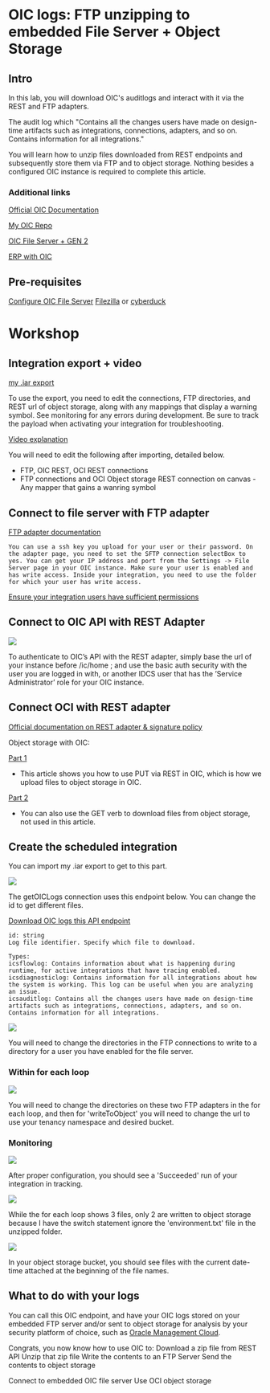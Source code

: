# OIC logs: FTP unzipping to embedded File Server + Object Storage

## Intro

In this lab, you will download OIC's auditlogs and interact with it via the REST and FTP adapters.

The audit log which "Contains all the changes users have made on design-time artifacts such as integrations, connections, adapters, and so on. Contains information for all integrations."

You will learn how to unzip files downloaded from REST endpoints and subsequently store them via FTP and to object storage. Nothing besides a configured OIC instance is required to complete this article.

### Additional links

[Official OIC Documentation](https://docs.oracle.com/en/cloud/paas/integration-cloud/index.html)

[My OIC Repo](https://garyhostt.github.io/Oracle_Integration/)

[OIC File Server + GEN 2](https://github.com/GaryHostt/Oracle_Integration/blob/master/Intro.md)

[ERP with OIC](https://garyhostt.github.io/beginner_ERP_OIC/)

## Pre-requisites
[Configure OIC File Server](https://blogs.oracle.com/integration/embedded-file-server-sftp-in-oracle-integration)
[Filezilla](https://filezilla-project.org/) or [cyberduck](https://cyberduck.io/)

# Workshop

## Integration export + video

[my .iar export](https://github.com/GaryHostt/Oracle_Integration/raw/master/logscreenshots/OIC_LOG_COLLE_FTP_UNZIP_6_01.00.0000.iar)

To use the export, you need to edit the connections, FTP directories, and REST url of object storage, along with any mappings that display a warning symbol. See monitoring for any errors during development. Be sure to track the payload when activating your integration for troubleshooting.

[Video explanation](https://github.com/GaryHostt/Oracle_Integration/blob/master/logscreenshots/tutorial.mp4?raw=true)

You will need to edit the following after importing, detailed below.
  - FTP, OIC REST, OCI REST connections
  - FTP connections and OCI Object storage REST connection on canvas
  -Any mapper that gains a wanring symbol

## Connect to file server with FTP adapter

[FTP adapter documentation](https://docs.oracle.com/en/cloud/paas/integration-cloud/ftp-adapter/create-connection.html#GUID-662EF1FD-2841-4A9A-87B3-FD8B8796510D)
```
You can use a ssh key you upload for your user or their password. On the adapter page, you need to set the SFTP connection selectBox to yes. You can get your IP address and port from the Settings -> File Server page in your OIC instance. Make sure your user is enabled and has write access. Inside your integration, you need to use the folder for which your user has write access.
```

[Ensure your integration users have sufficient permissions](https://blogs.oracle.com/integration/leveraging-oracle-integration-file-server-for-file-based-integrations-v2)

## Connect to OIC API with REST Adapter

![](logcreenshots/1.png)

To authenticate to OIC’s API with the REST adapter, simply base the url of your instance before /ic/home ; and use the basic auth security with the user you are logged in with, or another IDCS user that has the ’Service Administrator’ role for your OIC instance.

## Connect OCI with REST adapter
[Official documentation on REST adapter & signature policy](https://docs.oracle.com/en/cloud/paas/integration-cloud/whats-new/index.html#INTWN-GUID-39D35E54-3FA5-4A44-A6FB-7C6496ED7E84)

Object storage with OIC:

[Part 1](https://redthunder.blog/2020/01/13/object-storage-with-oracle-integration-cloud-part-1/comment-page-1/)
- This article shows you how to use PUT via REST in OIC, which is how we upload files to object storage in OIC.

[Part 2](https://redthunder.blog/2020/03/20/object-storage-with-oracle-integration-cloud-part-2/)
- You can also use the GET verb to download files from object storage, not used in this article. 

## Create the scheduled integration

You can import my .iar export to get to this part.

![](logscreenshots/2.png)

The getOICLogs connection uses this endpoint below. You can change the id to get different files.

[Download OIC logs this API endpoint](https://docs.oracle.com/en/cloud/paas/integration-cloud/rest-api/op-ic-api-integration-v1-monitoring-logs-id-get.html)
```
id: string
Log file identifier. Specify which file to download. 

Types:
icsflowlog: Contains information about what is happening during runtime, for active integrations that have tracing enabled.
icsdiagnosticlog: Contains information for all integrations about how the system is working. This log can be useful when you are analyzing an issue.
icsauditlog: Contains all the changes users have made on design-time artifacts such as integrations, connections, adapters, and so on. Contains information for all integrations.
```

![](logscreenshots/3.png)

You will need to change the directories in the FTP connections to write to a directory for a user you have enabled for the file server.

### Within for each loop

![](logscreenshots/4.png)

You will need to change the directories on these two FTP adapters in the for each loop, and then for 'writeToObject' you will need to change the url to use your tenancy namespace and desired bucket.

### Monitoring

![](logscreenshots/5.png)

After proper configuration, you should see a 'Succeeded' run of your integration in tracking.

![](logscreenshots/6.png)

While the for each loop shows 3 files, only 2 are written to object storage because I have the switch statement ignore the 'environment.txt' file in the unzipped folder.

![](logscreenshots/7.png)

In your object storage bucket, you should see files with the current date-time attached at the beginning of the file names. 

## What to do with your logs

You can call this OIC endpoint, and have your OIC logs stored on your embedded FTP server and/or sent to object storage for analysis by your security platform of choice, such as [Oracle Management Cloud](https://docs.oracle.com/en/cloud/paas/management-cloud/logcs/ingest-logs-oci-object-storage-buckets.html#GUID-4B2BED39-CF5F-450A-B0E5-6C36FBFB80F4).

Congrats, you now know how to use OIC to:
  Download a zip file from REST API
  Unzip that zip file
  Write the contents to an FTP Server
  Send the contents to object storage

  Connect to embedded OIC file server
  Use OCI object storage


